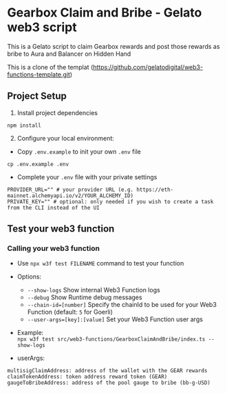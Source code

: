 # Gearbox Claim and Bribe - Gelato web3 script <!-- omit in toc -->

This is a Gelato script to claim Gearbox rewards and post those rewards as bribe to Aura and Balancer on Hidden Hand

This is a clone of the templat (https://github.com/gelatodigital/web3-functions-template.git)

## Project Setup

1. Install project dependencies

```
npm install
```

2. Configure your local environment:

- Copy `.env.example` to init your own `.env` file

```
cp .env.example .env
```

- Complete your `.env` file with your private settings

```
PROVIDER_URL="" # your provider URL (e.g. https://eth-mainnet.alchemyapi.io/v2/YOUR_ALCHEMY_ID)
PRIVATE_KEY="" # optional: only needed if you wish to create a task from the CLI instead of the UI
```

## Test your web3 function

### Calling your web3 function

- Use `npx w3f test FILENAME` command to test your function

- Options:

  - `--show-logs` Show internal Web3 Function logs
  - `--debug` Show Runtime debug messages
  - `--chain-id=[number]` Specify the chainId to be used for your Web3 Function (default: `5` for Goerli)
  - `--user-args=[key]:[value]` Set your Web3 Function user args

- Example:<br/> `npx w3f test src/web3-functions/GearboxClaimAndBribe/index.ts --show-logs`

- userArgs:

```
multisigClaimAddress: address of the wallet with the GEAR rewards
claimTokenAddress: token address reward token (GEAR)
gaugeToBribeAddress: address of the pool gauge to bribe (bb-g-USD)
```

